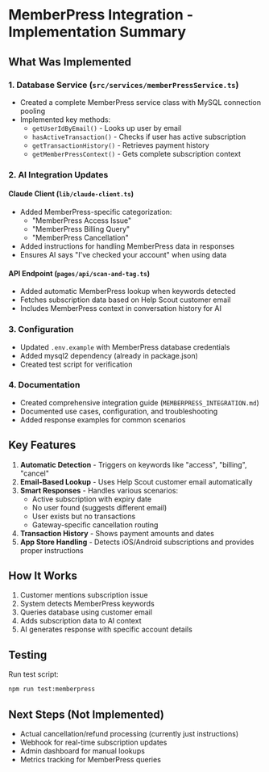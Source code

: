 # MemberPress Integration - Implementation Summary

## What Was Implemented

### 1. Database Service (`src/services/memberPressService.ts`)
- Created a complete MemberPress service class with MySQL connection pooling
- Implemented key methods:
  - `getUserIdByEmail()` - Looks up user by email
  - `hasActiveTransaction()` - Checks if user has active subscription
  - `getTransactionHistory()` - Retrieves payment history
  - `getMemberPressContext()` - Gets complete subscription context

### 2. AI Integration Updates

#### Claude Client (`lib/claude-client.ts`)
- Added MemberPress-specific categorization:
  - "MemberPress Access Issue"
  - "MemberPress Billing Query"  
  - "MemberPress Cancellation"
- Added instructions for handling MemberPress data in responses
- Ensures AI says "I've checked your account" when using data

#### API Endpoint (`pages/api/scan-and-tag.ts`)
- Added automatic MemberPress lookup when keywords detected
- Fetches subscription data based on Help Scout customer email
- Includes MemberPress context in conversation history for AI

### 3. Configuration
- Updated `.env.example` with MemberPress database credentials
- Added mysql2 dependency (already in package.json)
- Created test script for verification

### 4. Documentation
- Created comprehensive integration guide (`MEMBERPRESS_INTEGRATION.md`)
- Documented use cases, configuration, and troubleshooting
- Added response examples for common scenarios

## Key Features

1. **Automatic Detection** - Triggers on keywords like "access", "billing", "cancel"
2. **Email-Based Lookup** - Uses Help Scout customer email automatically
3. **Smart Responses** - Handles various scenarios:
   - Active subscription with expiry date
   - No user found (suggests different email)
   - User exists but no transactions
   - Gateway-specific cancellation routing
4. **Transaction History** - Shows payment amounts and dates
5. **App Store Handling** - Detects iOS/Android subscriptions and provides proper instructions

## How It Works

1. Customer mentions subscription issue
2. System detects MemberPress keywords
3. Queries database using customer email
4. Adds subscription data to AI context
5. AI generates response with specific account details

## Testing

Run test script:
```bash
npm run test:memberpress
```

## Next Steps (Not Implemented)

- Actual cancellation/refund processing (currently just instructions)
- Webhook for real-time subscription updates
- Admin dashboard for manual lookups
- Metrics tracking for MemberPress queries